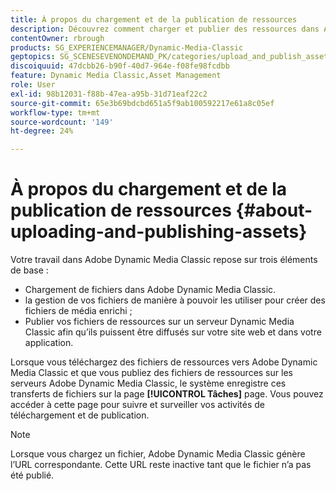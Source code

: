 ```yaml
---
title: À propos du chargement et de la publication de ressources
description: Découvrez comment charger et publier des ressources dans Adobe Dynamic Media Classic.
contentOwner: rbrough
products: SG_EXPERIENCEMANAGER/Dynamic-Media-Classic
geptopics: SG_SCENESEVENONDEMAND_PK/categories/upload_and_publish_assets
discoiquuid: 47dcbb26-b90f-40d7-964e-f08fe98fcdbb
feature: Dynamic Media Classic,Asset Management
role: User
exl-id: 98b12031-f88b-47ea-a95b-31d71eaf22c2
source-git-commit: 65e3b69bdcbd651a5f9ab100592217e61a8c05ef
workflow-type: tm+mt
source-wordcount: '149'
ht-degree: 24%

---
```


# À propos du chargement et de la publication de ressources {#about-uploading-and-publishing-assets}

Votre travail dans Adobe Dynamic Media Classic repose sur trois éléments de base :

* Chargement de fichiers dans Adobe Dynamic Media Classic.
* la gestion de vos fichiers de manière à pouvoir les utiliser pour créer des fichiers de média enrichi ;
* Publier vos fichiers de ressources sur un serveur Dynamic Media Classic afin qu’ils puissent être diffusés sur votre site web et dans votre application.

Lorsque vous téléchargez des fichiers de ressources vers Adobe Dynamic Media Classic et que vous publiez des fichiers de ressources sur les serveurs Adobe Dynamic Media Classic, le système enregistre ces transferts de fichiers sur la page **[!UICONTROL Tâches]** page. Vous pouvez accéder à cette page pour suivre et surveiller vos activités de téléchargement et de publication.

>[!NOTE]
>
>Lorsque vous chargez un fichier, Adobe Dynamic Media Classic génère l’URL correspondante. Cette URL reste inactive tant que le fichier n’a pas été publié.

<!-- >[!NOTE]
>
>A new Instant Publish feature was made available shortly after the release of Adobe Dynamic Media Classic 6.0. This feature, which publishes assets immediately with one step, is being rolled out gradually, replacing the **[!UICONTROL Mark for Publish]** functionality. Some users will continue to see the current interface and functionality for a while, until they are included in the rollout. In addition, some assets will continue to use the “Mark for Publish” process for a while after the rollout. -->

